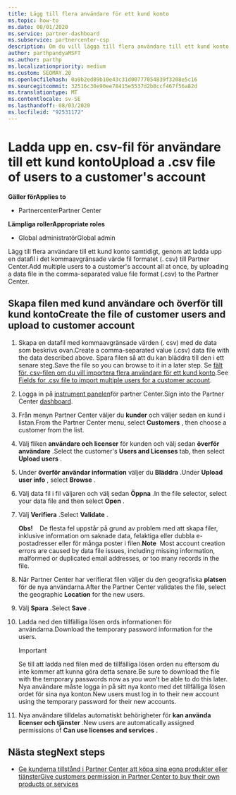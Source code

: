 ```yaml
---
title: Lägg till flera användare för ett kund konto
ms.topic: how-to
ms.date: 08/01/2020
ms.service: partner-dashboard
ms.subservice: partnercenter-csp
description: Om du vill lägga till flera användare till ett kund konto laddar du upp en datafil till Partner Center med fil formatet kommaavgränsad (. csv).
author: parthpandyaMSFT
ms.author: parthp
ms.localizationpriority: medium
ms.custom: SEOMAY.20
ms.openlocfilehash: 0a9b2ed89b10e43c31d00777054839f3208e5c16
ms.sourcegitcommit: 32516c30e90ee78415e5537d2b8ccf467f56a82d
ms.translationtype: MT
ms.contentlocale: sv-SE
ms.lasthandoff: 08/03/2020
ms.locfileid: "92531172"
---
```

# <a name="upload-a-csv-file-of-users-to-a-customers-account"></a><span data-ttu-id="925ff-103">Ladda upp en. csv-fil för användare till ett kund konto</span><span class="sxs-lookup"><span data-stu-id="925ff-103">Upload a .csv file of users to a customer's account</span></span>


<span data-ttu-id="925ff-104">**Gäller för**</span><span class="sxs-lookup"><span data-stu-id="925ff-104">**Applies to**</span></span>

- <span data-ttu-id="925ff-105">Partnercenter</span><span class="sxs-lookup"><span data-stu-id="925ff-105">Partner Center</span></span>

<span data-ttu-id="925ff-106">**Lämpliga roller**</span><span class="sxs-lookup"><span data-stu-id="925ff-106">**Appropriate roles**</span></span>

- <span data-ttu-id="925ff-107">Global administratör</span><span class="sxs-lookup"><span data-stu-id="925ff-107">Global admin</span></span>

<span data-ttu-id="925ff-108">Lägg till flera användare till ett kund konto samtidigt, genom att ladda upp en datafil i det kommaavgränsade värde fil formatet (. csv) till Partner Center.</span><span class="sxs-lookup"><span data-stu-id="925ff-108">Add multiple users to a customer's account all at once, by uploading a data file in the comma-separated value file format (.csv) to the Partner Center.</span></span> 

## <a name="create-the-file-of-customer-users-and-upload-to-customer-account"></a><span data-ttu-id="925ff-109">Skapa filen med kund användare och överför till kund konto</span><span class="sxs-lookup"><span data-stu-id="925ff-109">Create the file of customer users and upload to customer account</span></span>

1. <span data-ttu-id="925ff-110">Skapa en datafil med kommaavgränsade värden (. csv) med de data som beskrivs ovan.</span><span class="sxs-lookup"><span data-stu-id="925ff-110">Create a comma-separated value (.csv) data file with the data described above.</span></span> <span data-ttu-id="925ff-111">Spara filen så att du kan bläddra till den i ett senare steg.</span><span class="sxs-lookup"><span data-stu-id="925ff-111">Save the file so you can browse to it in a later step.</span></span> <span data-ttu-id="925ff-112">Se [fält för. csv-filen om du vill importera flera användare för ett kund konto](file-customer-users.md).</span><span class="sxs-lookup"><span data-stu-id="925ff-112">See [Fields for .csv file to import multiple users for a customer account](file-customer-users.md).</span></span> 

2. <span data-ttu-id="925ff-113">Logga in på [instrument panelen](https://partner.microsoft.com/dashboard)för partner Center.</span><span class="sxs-lookup"><span data-stu-id="925ff-113">Sign into the Partner Center [dashboard](https://partner.microsoft.com/dashboard).</span></span>

3. <span data-ttu-id="925ff-114">Från menyn Partner Center väljer du **kunder** och väljer sedan en kund i listan.</span><span class="sxs-lookup"><span data-stu-id="925ff-114">From the Partner Center menu, select **Customers** , then choose a customer from the list.</span></span>

4. <span data-ttu-id="925ff-115">Välj fliken **användare och licenser** för kunden och välj sedan **överför användare** .</span><span class="sxs-lookup"><span data-stu-id="925ff-115">Select the customer's **Users and Licenses** tab, then select **Upload users** .</span></span>

5. <span data-ttu-id="925ff-116">Under **överför användar information** väljer du **Bläddra** .</span><span class="sxs-lookup"><span data-stu-id="925ff-116">Under **Upload user info** , select **Browse** .</span></span>

6. <span data-ttu-id="925ff-117">Välj data fil i fil väljaren och välj sedan **Öppna** .</span><span class="sxs-lookup"><span data-stu-id="925ff-117">In the file selector, select your data file and then select **Open** .</span></span>

7. <span data-ttu-id="925ff-118">Välj **Verifiera** .</span><span class="sxs-lookup"><span data-stu-id="925ff-118">Select **Validate** .</span></span>

    <span data-ttu-id="925ff-119">**Obs!**    De flesta fel uppstår på grund av problem med att skapa filer, inklusive information om saknade data, felaktiga eller dubbla e-postadresser eller för många poster i filen.</span><span class="sxs-lookup"><span data-stu-id="925ff-119">**Note**  Most account creation errors are caused by data file issues, including missing information, malformed or duplicated email addresses, or too many records in the file.</span></span>

8. <span data-ttu-id="925ff-120">När Partner Center har verifierat filen väljer du den geografiska **platsen** för de nya användarna.</span><span class="sxs-lookup"><span data-stu-id="925ff-120">After the Partner Center validates the file, select the geographic **Location** for the new users.</span></span>
9. <span data-ttu-id="925ff-121">Välj **Spara** .</span><span class="sxs-lookup"><span data-stu-id="925ff-121">Select **Save** .</span></span>
10. <span data-ttu-id="925ff-122">Ladda ned den tillfälliga lösen ords informationen för användarna.</span><span class="sxs-lookup"><span data-stu-id="925ff-122">Download the temporary password information for the users.</span></span>

    >[!IMPORTANT]
    > <span data-ttu-id="925ff-123">Se till att ladda ned filen med de tillfälliga lösen orden nu eftersom du inte kommer att kunna göra detta senare.</span><span class="sxs-lookup"><span data-stu-id="925ff-123">Be sure to download the file with the temporary passwords now as you won't be able to do this later.</span></span> <span data-ttu-id="925ff-124">Nya användare måste logga in på sitt nya konto med det tillfälliga lösen ordet för sina nya konton.</span><span class="sxs-lookup"><span data-stu-id="925ff-124">New users must log in to their new account using the temporary password for their new accounts.</span></span>

11. <span data-ttu-id="925ff-125">Nya användare tilldelas automatiskt behörigheter för **kan använda licenser och tjänster** .</span><span class="sxs-lookup"><span data-stu-id="925ff-125">New users are automatically assigned permissions of **Can use licenses and services** .</span></span> 

## <a name="next-steps"></a><span data-ttu-id="925ff-126">Nästa steg</span><span class="sxs-lookup"><span data-stu-id="925ff-126">Next steps</span></span>

- [<span data-ttu-id="925ff-127">Ge kunderna tillstånd i Partner Center att köpa sina egna produkter eller tjänster</span><span class="sxs-lookup"><span data-stu-id="925ff-127">Give customers permission in Partner Center to buy their own products or services</span></span>](give-customers-permission.md)
